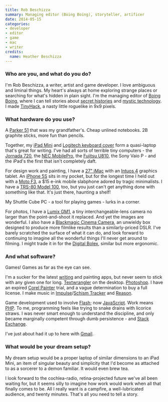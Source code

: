 ```yaml
---
title: Rob Beschizza
summary: Managing editor (Boing Boing), storyteller, artificer
date: 2014-05-15
categories:
- developer
- editor
- game
- mac
- writer
credits:
  name: Heather Beschizza
---
```


### Who are you, and what do you do?

I'm Rob Beschizza, a writer, artist and game developer. I love ambiguous and liminal things. My heart's always at home exploring strange places or searching for what's hidden in plain sight. I'm the managing editor of [Boing Boing](http://boingboing.net "The Boing Boing website."), where I can tell stories about [secret histories](http://boingboing.net/2011/10/11/mixtape-of-the-lost-decade.html "Rob's story about secret histories.") and [mystic technology](http://boingboing.net/2012/04/02/antikythera.html "Rob's story about the Antikythera mechanism."). I made [TinyHack][], a nasty little roguelike in 9x9 pixels.

### What hardware do you use?

A [Parker 51][51] that was my grandfather's. Cheap unlined notebooks. 2B graphite sticks, more fun than pencils.

Together, my [iPad Mini][ipad-mini] and [Logitech keyboard cover][ultrathin-keyboard-cover-mini] form a quasi-laptop that's great for writing. I've had all sorts of terrible tiny computers - the [Jornada 720][jornada-720], the [NEC MobilePro][mobilepro-900], the [Fujitsu U810][u810], the Sony Vaio P - and the iPad's the first that isn't completely daft.

For design work and painting, I have a [27" iMac][imac] with an [Intuos 4][intuos] graphics tablet. An [iPhone 5S][iphone-5s] sits in my pocket, but for the longest time I held out with a [Moto F3][motofone-f3], a $15 e-ink mobile slabphone adored by tragic minimalists. I have a [TRS-80 Model 100][trs-80-model-100], too, but you just can't get anything done with something like that. It's just there, haunting a shelf! 

My Shuttle Cube PC - a tool for playing games - lurks in a corner.

For photos, I have a [Lumix GM1][lumix-dmc-gm1], a tiny interchangeable-lens camera no larger than the point-and-shoot it replaced. And yet the images are wonderful. I also have a [Blackmagic Cinema Camera][cinema-camera], an unwieldy box designed to produce more filmlike results than a similarly-priced DSLR. I've barely scratched the surface of what it can do, and look forward to continuing to imagine all the wonderful things I'll never get around to filming. I might trade it in for the [Digital Bolex][d16-cinema-camera], similar but more ergonomic.

### And what software?

Games! Games as far as the eye can see.

I'm a sucker for the latest [writing][ia-writer] and painting apps, but never seem to stick with any given one for long. [Textwrangler][] on the desktop. [Photoshop][]. I have an expired [Corel Painter][painter] trial, and a vague determination to buy a full license. I make music in [Impulse][impulse-tracker]/[Schism Tracker][schism-tracker] and [Reason][].

Game development used to involve [Flash][]; now [JavaScript][]. Work means [PHP][]. To me, programming feels like trying to snake drains with licorice straws. I was never smart enough to understand the discipline, and only became marginally competent through dumb persistence - and [Stack Exchange][stack-exchange].

I've just about had it up to here with [Gmail][].

### What would be your dream setup?

My dream setup would be a proper laptop of similar dimensions to an iPad Mini, an item of singular beauty and simplicity that I'd become as attached to as a sorcerer to a demon familiar. It would even brew tea.

I look forward to the cochlea-radio, retina-projected future we've all been waiting for, but it seems silly to imagine how work would work when all that finally comes to be. All I really want is a campfire, a well-lubricated audience, and twenty minutes. That's all you need to tell a story.

[51]: https://en.wikipedia.org/wiki/Parker_51 "A fountain pen."
[cinema-camera]: https://www.blackmagicdesign.com/products/blackmagicursaminipro "A digital film camera."
[d16-cinema-camera]: http://www.digitalbolex.com/shop/d16-cinema-camera-mft-mount/ "A digital film camera."
[flash]: https://en.wikipedia.org/wiki/Adobe_Flash "A software and animation editor."
[gmail]: https://mail.google.com/mail/u/0/ "Web-based email."
[ia-writer]: https://ia.net/topics/ia-writer-for-mac "A full-screen writing tool for the Mac."
[imac]: https://www.apple.com/imac-24/ "An all-in-one computer."
[impulse-tracker]: https://en.wikipedia.org/wiki/Impulse_Tracker "A DOS-based music sequencer."
[intuos]: https://www.wacom.com/en-us/products/pen-tablets/wacom-intuos "A pen tablet."
[ipad-mini]: https://www.apple.com/ipad-mini/ "A 7.9 inch tablet device."
[iphone-5s]: https://en.wikipedia.org/wiki/IPhone_5S "A smartphone."
[javascript]: https://en.wikipedia.org/wiki/JavaScript "An interpreted scripting language."
[jornada-720]: http://web.archive.org/web/20160914155505/https://www.amazon.com/Hewlett-Packard-Jornada-720-Handheld/dp/B00004ZEPB "A hand-held computer."
[lumix-dmc-gm1]: https://en.wikipedia.org/wiki/Panasonic_Lumix_DMC-GM1 "A 16.38 megapixel Micro Four Thirds camera."
[mobilepro-900]: https://en.wikipedia.org/wiki/MobilePro#MobilePro_900 "A Windows CE hand-held PC."
[motofone-f3]: https://en.wikipedia.org/wiki/Motofone_f3 "A GSM mobile phone."
[painter]: http://www.painterartist.com/en/product/painter/ "Digital art software."
[photoshop]: https://www.adobe.com/products/photoshop.html "A bitmap image editor."
[php]: https://www.php.net/ "An interpreted scripting language."
[reason]: https://www.reasonstudios.com/ "A virtual studio rack for creating music."
[schism-tracker]: http://web.archive.org/web/20160323134133/http://schismtracker.org/wiki/Schism%20Tracker "Audio creation software."
[stack-exchange]: https://stackexchange.com/ "A question and answer service."
[textwrangler]: http://www.barebones.com/products/textwrangler/ "A free, powerful text editor for the Mac."
[tinyhack]: https://boingboing.net/rob/tinyhack/ "A web-based rogue-like game."
[trs-80-model-100]: https://en.wikipedia.org/wiki/TRS-80_Model_100 "A portable computer."
[u810]: https://www.cnet.com/reviews/fujitsu-lifebook-u810-review/ "An ultramobile PC device."
[ultrathin-keyboard-cover-mini]: https://www.logitech.com/en-us/product/ultrathin-keyboard-mini.html "A cover and keyboard for the iPad Mini."
